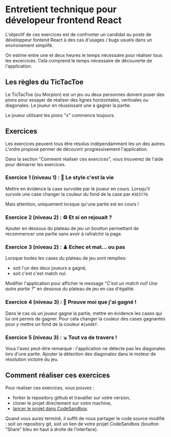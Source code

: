 # Entretient technique pour dévelopeur frontend React

L'objectif de ces exercices est de confronter un candidat au poste de développeur fontend React à des cas d'usages / bugs usuels dans un environement simplifé.

On estime entre une et deux heures le temps nécessaire pour réaliser tous les excercices. Cela comprend le temps nécessaire de découverte de l'application.

## Les règles du TicTacToe

Le TicTacToe (ou Morpion) est un jeu ou deux personnes doivent poser des pions pour essayer de réaliser des lignes horizontales, vertivales ou diagonales. Le joueur en réussissant une à gagner la partie.

Le joueur utilisant les pions "x" commence toujours.

## Exercices

Les exercices peuvent tous être résolus indépendamment les un des autres. L'ordre proposé permer de découvrir progressivement l'application.

Dans la section "Comment réaliser ces exercices", vous trouverez de l'aide pour démarrer les exercices.

### Exercice 1 (niveau 1) : 🎨 Le style c'est la vie

Mettre en évidence la case survolée par le joueur en cours. Lorsqu'il survole une case changer la couleur du fond de la case par `#3E5770`.

Mais attention, uniquement lorsque qu'une partie est en cours !

### Exercice 2 (niveau 2) : ♻ Et si on rejouait ?

Ajouter en dessous du plateau de jeu un boutton permettant de recommencer une partie sans avoir à rafraîchir la page.

### Exercice 3 (niveau 2) : ♟ Echec et mat... ou pas

Lorsque toutes les cases du plateau de jeu sont remplies:

- soit l'un des deux joueurs a gagné,
- soit c'est c'est match nul.

Modifier l'application pour afficher le message "_C'est un match nul! Une autre partie ?_" en dessous du plateau de jeu en cas d'égalité.

### Exercice 4 (niveau 3) : 🔎 Prouve moi que j'ai gagné !

Dans le cas où un joueur gagne la partie, mettre en évidence les cases qui lui ont permis de gagner. Pour cela changer la couleur des cases gagnantes pour y mettre un fond de la couleur `#2a9d8f`.

### Exercice 5 (niveau 3) : ↘ Tout va de travers !

Vous l'avez peut-être remarqué : l'application ne détecte pas les diagonales lors d'une partie. Ajouter la détection des diagonales dans le moteur de résolution victoire du jeu.

## Comment réaliser ces exercices

Pour realiser ces exercices, vous pouvez :
- forker le repository github et travailler sur votre version,
- cloner le projet directement sur votre machine,
- [lancer le projet dans CodeSandbox](https://githubbox.com/gogaille/job/blob/main/frontend-technical-interview).

Quand vous aurez terminé, il suffit de nous partager le code source modifié : soit un repository git, soit un lien de votre projet CodeSandbox (boutton "Share" bleu en haut à droite de l'interface).
